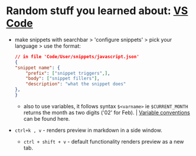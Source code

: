 # Random stuff you learned about: <u>VS Code</u>

- make snippets with searchbar > 'configure snippets' > pick your language > use the format:

    ```json
    // in file 'Code/User/snippets/javascript.json'
    {
    "snippet name": {
        "prefix": ["snippet triggers",],
        "body": ["snippet fillers"],
        "description": "what the snippet does"
    },
    }
    ```

    - also to use variables, it follows syntax `$<varname>` ie `$CURRENT_MONTH` returns the month as two digits ('02' for Feb). | [Variable conventions](https://code.visualstudio.com/docs/editing/userdefinedsnippets#_variables) can be found here.

- `ctrl+k , v` - renders preview in markdown in a side window.
    - `ctrl + shift + v` - default functionality renders preview as a new tab.
